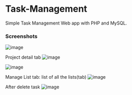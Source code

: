 # Task-Management

Simple Task Management Web app with PHP and MySQL.

### Screenshots
![image](https://user-images.githubusercontent.com/58871655/192260084-c3b52ac4-af44-4e42-aeee-0ae278df7df4.png)

Project detail tab
![image](https://user-images.githubusercontent.com/58871655/192261224-25165adb-2d4e-4508-8fce-e73d1643c5c4.png)

![image](https://user-images.githubusercontent.com/58871655/192261332-a1841a54-85aa-411a-a3a8-0cc6bc69af9c.png)

Manage List tab: list of all the lists(tab)
![image](https://user-images.githubusercontent.com/58871655/192261409-478b7fd1-e3ca-4b48-8029-9a1a94594a51.png)

After delete task
![image](https://user-images.githubusercontent.com/58871655/192261656-a4a458a1-113c-4c43-9c9b-fccf80031409.png)
